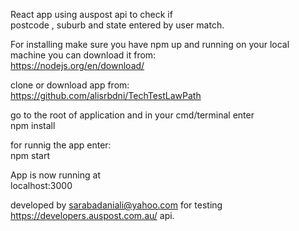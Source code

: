 React app using auspost api to check if <br />
postcode , suburb and state entered by user match.

For installing make sure you have npm up and running on your local machine you can
download it from:<br />
https://nodejs.org/en/download/

clone or download app from:<br />
https://github.com/alisrbdni/TechTestLawPath

go to the root of application and in your cmd/terminal enter<br />
npm install

for runnig the app enter:<br />
npm start

App is now running at <br />localhost:3000

developed by sarabadaniali@yahoo.com for testing https://developers.auspost.com.au/ api.
